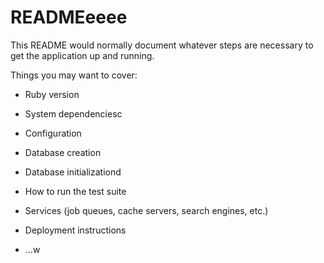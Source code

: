 # READMEeeee

This README would normally document whatever steps are necessary to get the
application up and running.

Things you may want to cover:

* Ruby version

* System dependenciesc

* Configuration

* Database creation

* Database initializationd

* How to run the test suite

* Services (job queues, cache servers, search engines, etc.)

* Deployment instructions

* ...w
